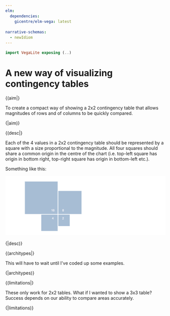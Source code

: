 ```yaml
---
elm:
  dependencies:
    gicentre/elm-vega: latest

narrative-schemas:
  - newIdiom
---
```


```elm {l=hidden}
import VegaLite exposing (..)
```

# A new way of visualizing contingency tables

{(aim|}

To create a compact way of showing a 2x2 contingency table that allows magnitudes of rows and of columns to be quickly compared.

{|aim)}

{(desc|}

Each of the 4 values in a 2x2 contingency table should be represented by a square with a size proportional to the magnitude. All four squares should share a common origin in the centre of the chart (i.e. top-left square has origin in bottom right, top-right square has origin in bottom-left etc.).

Something like this:

![cross-quad chart](images/crossQuad1.png)

{|desc)}

{(architypes|}

This will have to wait until I've coded up some examples.

{|architypes)}

{(limitations|}

These only work for 2x2 tables. What if I wanted to show a 3x3 table?
Success depends on our ability to compare areas accurately.

{|limitations)}
